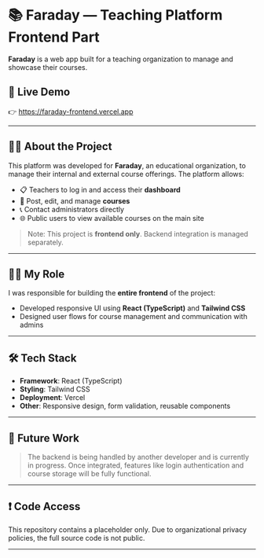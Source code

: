 # 📚 Faraday — Teaching Platform Frontend Part

**Faraday** is a web app built for a teaching organization to manage and showcase their courses.

## 🔗 Live Demo

👉 https://faraday-frontend.vercel.app

---

## 🧑‍🏫 About the Project

This platform was developed for **Faraday**, an educational organization, to manage their internal and external course offerings. The platform allows:

- 📋 Teachers to log in and access their **dashboard**
- 📝 Post, edit, and manage **courses**
- 📞 Contact administrators directly
- 🌐 Public users to view available courses on the main site

> Note: This project is **frontend only**. Backend integration is managed separately.

---

## 🧑‍💻 My Role

I was responsible for building the **entire frontend** of the project:

- Developed responsive UI using **React (TypeScript)** and **Tailwind CSS**
- Designed user flows for course management and communication with admins

---

## 🛠 Tech Stack

- **Framework**: React (TypeScript)
- **Styling**: Tailwind CSS
- **Deployment**: Vercel
- **Other**: Responsive design, form validation, reusable components

---

## 🚧 Future Work

> The backend is being handled by another developer and is currently in progress. Once integrated, features like login authentication and course storage will be fully functional.

---

## ❗ Code Access

This repository contains a placeholder only. Due to organizational privacy policies, the full source code is not public.


---

